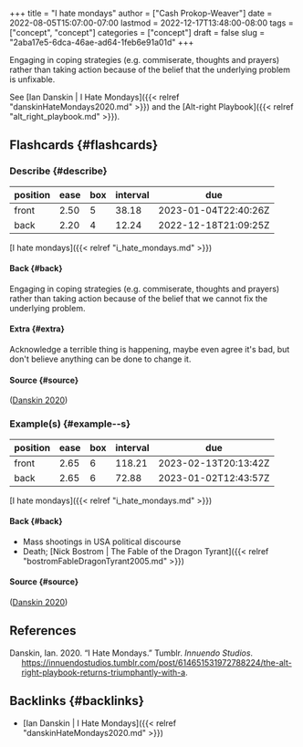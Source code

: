+++
title = "I hate mondays"
author = ["Cash Prokop-Weaver"]
date = 2022-08-05T15:07:00-07:00
lastmod = 2022-12-17T13:48:00-08:00
tags = ["concept", "concept"]
categories = ["concept"]
draft = false
slug = "2aba17e5-6dca-46ae-ad64-1feb6e91a01d"
+++

Engaging in coping strategies (e.g. commiserate, thoughts and prayers) rather than taking action because of the belief that the underlying problem is unfixable.

See [Ian Danskin | I Hate Mondays]({{< relref "danskinHateMondays2020.md" >}}) and the [Alt-right Playbook]({{< relref "alt_right_playbook.md" >}}).


## Flashcards {#flashcards}


### Describe {#describe}

| position | ease | box | interval | due                  |
|----------|------|-----|----------|----------------------|
| front    | 2.50 | 5   | 38.18    | 2023-01-04T22:40:26Z |
| back     | 2.20 | 4   | 12.24    | 2022-12-18T21:09:25Z |

[I hate mondays]({{< relref "i_hate_mondays.md" >}})


#### Back {#back}

Engaging in coping strategies (e.g. commiserate, thoughts and prayers) rather than taking action because of the belief that we cannot fix the underlying problem.


#### Extra {#extra}

Acknowledge a terrible thing is happening, maybe even agree it's bad, but don't believe anything can be done to change it.


#### Source {#source}

(<a href="#citeproc_bib_item_1">Danskin 2020</a>)


### Example(s) {#example--s}

| position | ease | box | interval | due                  |
|----------|------|-----|----------|----------------------|
| front    | 2.65 | 6   | 118.21   | 2023-02-13T20:13:42Z |
| back     | 2.65 | 6   | 72.88    | 2023-01-02T12:43:57Z |

[I hate mondays]({{< relref "i_hate_mondays.md" >}})


#### Back {#back}

-   Mass shootings in USA political discourse
-   Death; [Nick Bostrom | The Fable of the Dragon Tyrant]({{< relref "bostromFableDragonTyrant2005.md" >}})


#### Source {#source}

(<a href="#citeproc_bib_item_1">Danskin 2020</a>)

## References

<style>.csl-entry{text-indent: -1.5em; margin-left: 1.5em;}</style><div class="csl-bib-body">
  <div class="csl-entry"><a id="citeproc_bib_item_1"></a>Danskin, Ian. 2020. “I Hate Mondays.” Tumblr. <i>Innuendo Studios</i>. <a href="https://innuendostudios.tumblr.com/post/614651531972788224/the-alt-right-playbook-returns-triumphantly-with-a">https://innuendostudios.tumblr.com/post/614651531972788224/the-alt-right-playbook-returns-triumphantly-with-a</a>.</div>
</div>


## Backlinks {#backlinks}

-   [Ian Danskin | I Hate Mondays]({{< relref "danskinHateMondays2020.md" >}})
